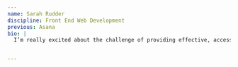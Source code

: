 ```yaml
---
name: Sarah Rudder
discipline: Front End Web Development
previous: Asana
bio: |
  I’m really excited about the challenge of providing effective, accessible services for an entire community, and dealing thoughtfully with the needs of users on both sides of the counter. I like being at the intersection of tooling (web development and process) and communication (ux and content strategy).


---
```

